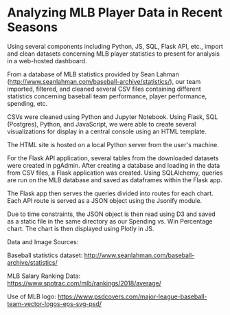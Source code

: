 # Analyzing MLB Player Data in Recent Seasons

Using several components including Python, JS, SQL, Flask API, etc., import and clean datasets concerning MLB player statistics to present for analysis in a web-hosted dashboard.


From a database of MLB statistics provided by Sean Lahman (http://www.seanlahman.com/baseball-archive/statistics/), our team imported, filtered, and cleaned several CSV files containing different statistics concerning baseball team performance, player performance, spending, etc.

CSVs were cleaned using Python and Jupyter Notebook. Using Flask, SQL (Postgres), Python, and JavaScript, we were able to create several visualizations for display in a central console using an HTML template.

The HTML site is hosted on a local Python server from the user's machine. 

For the Flask API application, several tables from the downloaded datasets were created in pgAdmin. After creating a database and loading in the data from CSV files, a Flask application was created. Using SQLAlchemy, queries are run on the MLB database and saved as dataframes within the Flask app.

The Flask app then serves the queries divided into routes for each chart. Each API route is served as a JSON object using the Jsonify module.

Due to time constraints, the JSON object is then read using D3 and saved as a static file in the same directory as our Spending vs. Win Percentage chart. 
The chart is then displayed using Plotly in JS.

Data and Image Sources:

Baseball statistics dataset: http://www.seanlahman.com/baseball-archive/statistics/

MLB Salary Ranking Data: https://www.spotrac.com/mlb/rankings/2018/average/

Use of MLB logo: https://www.psdcovers.com/major-league-baseball-team-vector-logos-eps-svg-psd/
